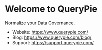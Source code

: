 # Welcome to QueryPie

Normalize your Data Governance.

- Website: https://www.querypie.com/
- Blog: https://www.querypie.com/blog/
- Support: https://support.querypie.com/
